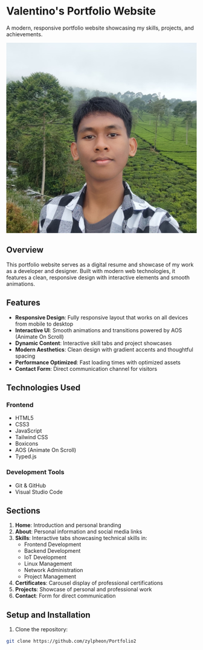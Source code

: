 # Valentino's Portfolio Website

A modern, responsive portfolio website showcasing my skills, projects, and achievements.

![Portfolio Preview](src/images/home.jpg)

## Overview

This portfolio website serves as a digital resume and showcase of my work as a developer and designer. Built with modern web technologies, it features a clean, responsive design with interactive elements and smooth animations.

## Features

- **Responsive Design**: Fully responsive layout that works on all devices from mobile to desktop
- **Interactive UI**: Smooth animations and transitions powered by AOS (Animate On Scroll)
- **Dynamic Content**: Interactive skill tabs and project showcases
- **Modern Aesthetics**: Clean design with gradient accents and thoughtful spacing
- **Performance Optimized**: Fast loading times with optimized assets
- **Contact Form**: Direct communication channel for visitors

## Technologies Used

### Frontend

- HTML5
- CSS3
- JavaScript
- Tailwind CSS
- Boxicons
- AOS (Animate On Scroll)
- Typed.js

### Development Tools

- Git & GitHub
- Visual Studio Code

## Sections

1. **Home**: Introduction and personal branding
2. **About**: Personal information and social media links
3. **Skills**: Interactive tabs showcasing technical skills in:
   - Frontend Development
   - Backend Development
   - IoT Development
   - Linux Management
   - Network Administration
   - Project Management
4. **Certificates**: Carousel display of professional certifications
5. **Projects**: Showcase of personal and professional work
6. **Contact**: Form for direct communication

## Setup and Installation

1. Clone the repository:

```bash
git clone https://github.com/zylpheon/Portfolio2
```
